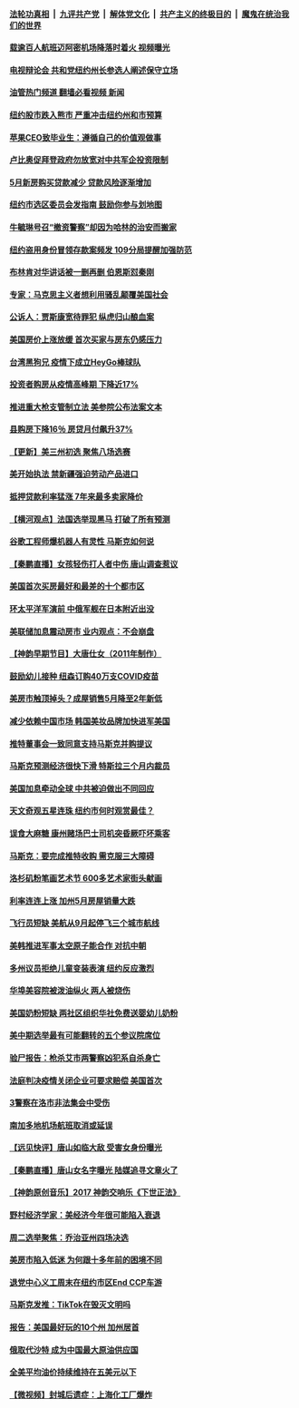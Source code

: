 ####  [法轮功真相](../../../../basic/blob/master/README.md?t=06230101) &nbsp;|&nbsp; [九评共产党](../../../../9ping.md/blob/master/README.md?t=06230101) &nbsp;|&nbsp; [解体党文化](../../../../jtdwh.md/blob/master/README.md?t=06230101)  &nbsp;|&nbsp; [共产主义的终极目的](../../../../gczydzjmd.md/blob/master/README.md?t=06230101) &nbsp;|&nbsp; [魔鬼在统治我们的世界](../../../../mgztzwmdsj.md/blob/master/README.md?t=06230101) 

#### [载逾百人航班迈阿密机场降落时着火 视频曝光](../pages/nsc412/n13765245.md?t=06230101) 

#### [电视辩论会 共和党纽约州长参选人阐述保守立场](../pages/nsc412/n13764862.md?t=06230101) 

#### [油管热门频道 翻墙必看视频 新闻](http://45.76.130.85:81/youtube.html?06230101)

#### [纽约股市跌入熊市 严重冲击纽约州和市预算](../pages/nsc412/n13764847.md?t=06230101) 

#### [苹果CEO致毕业生：遵循自己的价值观做事](../pages/nsc412/n13765013.md?t=06230101) 

#### [卢比奥促拜登政府勿放宽对中共军企投资限制](../pages/nsc412/n13764949.md?t=06230101) 

#### [5月新房购买贷款减少 贷款风险逐渐增加](../pages/nsc412/n13764823.md?t=06230101) 

#### [纽约市选区委员会发指南 鼓励你参与划地图](../pages/nsc412/n13764870.md?t=06230101) 

#### [牛毓琳号召“撤资警察”却因为哈林的治安而搬家](../pages/nsc412/n13764866.md?t=06230101) 

#### [纽约盗用身份冒领存款案频发 109分局提醒加强防范](../pages/nsc412/n13764868.md?t=06230101) 

#### [布林肯对华讲话被一删再删 伯恩斯怼秦刚](../pages/nsc412/n13764796.md?t=06230101) 

#### [专家：马克思主义者想利用骚乱颠覆美国社会](../pages/nsc412/n13764739.md?t=06230101) 

#### [公诉人：贾斯康宽待罪犯 纵虎归山酿血案](../pages/nsc412/n13764791.md?t=06230101) 

#### [美国房价上涨放缓 首次买家与房东仍感压力](../pages/nsc412/n13764776.md?t=06230101) 

#### [台湾黑狗兄 疫情下成立HeyGo棒球队](../pages/nsc412/n13764725.md?t=06230101) 

#### [投资者购房从疫情高峰期 下降近17%](../pages/nsc412/n13764709.md?t=06230101) 

#### [推进重大枪支管制立法 美参院公布法案文本](../pages/nsc412/n13764690.md?t=06230101) 

#### [县购房下降16％ 房贷月付飙升37%](../pages/nsc412/n13764686.md?t=06230101) 

#### [【更新】美三州初选 聚焦八场选赛](../pages/nsc412/n13764424.md?t=06230101) 

#### [美开始执法 禁新疆强迫劳动产品进口](../pages/nsc412/n13764649.md?t=06230101) 

#### [抵押贷款利率猛涨 7年来最多卖家降价](../pages/nsc412/n13764677.md?t=06230101) 

#### [【横河观点】法国选举现黑马 打破了所有预测](../pages/nsc412/n13764591.md?t=06230101) 

#### [谷歌工程师爆机器人有灵性 马斯克如何说](../pages/nsc412/n13764497.md?t=06230101) 

#### [【秦鹏直播】女孩轻伤打人者中伤 唐山调查惹议](../pages/nsc412/n13764586.md?t=06230101) 

#### [美国首次买房最好和最差的十个都市区](../pages/nsc412/n13764546.md?t=06230101) 

#### [环太平洋军演前 中俄军舰在日本附近出没](../pages/nsc412/n13764571.md?t=06230101) 

#### [美联储加息震动房市 业内观点：不会崩盘](../pages/nsc412/n13763887.md?t=06230101) 

#### [【神韵早期节目】大唐仕女（2011年制作）](../pages/nsc412/n13764370.md?t=06230101) 

#### [鼓励幼儿接种 纽森订购40万支COVID疫苗](../pages/nsc412/n13764522.md?t=06230101) 

#### [美房市触顶掉头？成屋销售5月降至2年新低](../pages/nsc412/n13764556.md?t=06230101) 

#### [减少依赖中国市场 韩国美妆品牌加快进军美国](../pages/nsc412/n13764489.md?t=06230101) 

#### [推特董事会一致同意支持马斯克并购提议](../pages/nsc412/n13764482.md?t=06230101) 

#### [马斯克预测经济很快下滑 特斯拉三个月内裁员](../pages/nsc412/n13764389.md?t=06230101) 

#### [美国加息牵动全球 中共被迫做出不同回应](../pages/nsc412/n13764465.md?t=06230101) 

#### [天文奇观五星连珠 纽约市何时观赏最佳？](../pages/nsc412/n13763963.md?t=06230101) 

#### [误食大麻糖 康州赌场巴士司机突昏厥吓坏乘客](../pages/nsc412/n13763953.md?t=06230101) 

#### [马斯克：要完成推特收购 需克服三大障碍](../pages/nsc412/n13764417.md?t=06230101) 

#### [洛杉矶粉笔画艺术节 600多艺术家街头献画](../pages/nsc412/n13764001.md?t=06230101) 

#### [利率连连上涨 加州5月房屋销量大跌](../pages/nsc412/n13763987.md?t=06230101) 

#### [飞行员短缺 美航从9月起停飞三个城市航线](../pages/nsc412/n13764074.md?t=06230101) 

#### [美韩推进军事太空原子能合作 对抗中朝](../pages/nsc412/n13764032.md?t=06230101) 

#### [多州议员拒绝儿童变装表演 纽约反应激烈](../pages/nsc412/n13763955.md?t=06230101) 

#### [华埠美容院被泼油纵火 两人被烧伤](../pages/nsc412/n13763957.md?t=06230101) 

#### [美国奶粉短缺 两社区组织华社免费送婴幼儿奶粉](../pages/nsc412/n13763965.md?t=06230101) 

#### [美中期选举最有可能翻转的五个参议院席位](../pages/nsc412/n13763761.md?t=06230101) 

#### [验尸报告：枪杀艾市两警察凶犯系自杀身亡](../pages/nsc412/n13763883.md?t=06230101) 

#### [法庭判决疫情关闭企业可要求赔偿 美国首次](../pages/nsc412/n13763604.md?t=06230101) 

#### [3警察在洛市非法集会中受伤](../pages/nsc412/n13763860.md?t=06230101) 

#### [南加多地机场航班取消或延误](../pages/nsc412/n13763848.md?t=06230101) 

#### [【远见快评】唐山如临大敌 受害女身份曝光](../pages/nsc412/n13763792.md?t=06230101) 

#### [【秦鹏直播】唐山女名字曝光 陆媒追寻文章火了](../pages/nsc412/n13763786.md?t=06230101) 

#### [【神韵原创音乐】2017 神韵交响乐《下世正法》](../pages/nsc412/n13763782.md?t=06230101) 

#### [野村经济学家：美经济今年很可能陷入衰退](../pages/nsc412/n13763783.md?t=06230101) 

#### [周二选举聚焦：乔治亚州四场决选](../pages/nsc412/n13763596.md?t=06230101) 

#### [美房市陷入低迷 为何跟十多年前的困境不同](../pages/nsc412/n13763671.md?t=06230101) 

#### [退党中心义工周末在纽约市区End CCP车游](../pages/nsc412/n13763738.md?t=06230101) 

#### [马斯克发推：TikTok在毁灭文明吗](../pages/nsc412/n13763615.md?t=06230101) 

#### [报告：美国最好玩的10个州 加州居首](../pages/nsc412/n13763610.md?t=06230101) 

#### [俄取代沙特 成为中国最大原油供应国](../pages/nsc412/n13763644.md?t=06230101) 

#### [全美平均油价持续维持在五美元以下](../pages/nsc412/n13763591.md?t=06230101) 

#### [【微视频】封城后遗症：上海化工厂爆炸](../pages/nsc412/n13763518.md?t=06230101) 

<img src='http://gfw-breaker.win/goodnews/indexes/nsc412.md' width='0px' height='0px'/>
